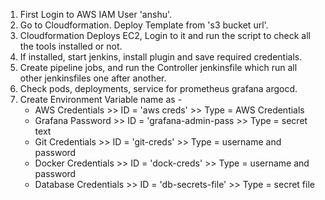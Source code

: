1. First Login to AWS IAM User 'anshu'.
2. Go to Cloudformation. Deploy Template from 's3 bucket url'.
3. Cloudformation Deploys EC2, Login to it and run the script to check all the tools installed or not.
4. If installed, start jenkins, install plugin and save required credentials.
5. Create pipeline jobs, and run the Controller jenkinsfile which run all other jenkinsfiles one after another.
6. Check pods, deployments, service for prometheus grafana argocd.
7. Create Environment Variable name as -
   - AWS Credentials      >> ID = 'aws creds'           >> Type = AWS Credentials
   - Grafana Password     >> ID = 'grafana-admin-pass   >> Type = secret text
   - Git Credentials      >> ID = 'git-creds'           >> Type = username and password
   - Docker Credentials   >> ID = 'dock-creds'          >> Type = username and password
   - Database Credentials >> ID = 'db-secrets-file'     >> Type = secret file
